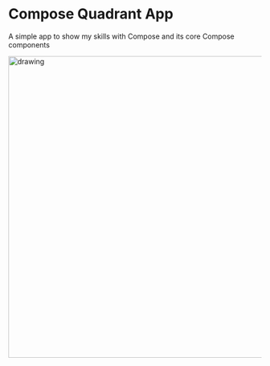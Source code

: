 # Compose Quadrant App

A simple app to show my skills with Compose and its core Compose components

<img src="https://github.com/user-attachments/assets/d15967e7-abca-4469-b0b2-5371fc5c7ba3" alt="drawing" height="600"/>
